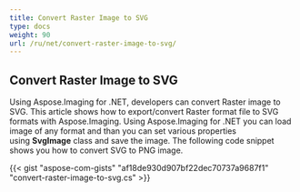 ```yaml
---
title: Convert Raster Image to SVG
type: docs
weight: 90
url: /ru/net/convert-raster-image-to-svg/
---
```


## **Convert Raster Image to SVG**
Using Aspose.Imaging for .NET, developers can convert Raster image to SVG. This article shows how to export/convert Raster format file to SVG formats with Aspose.Imaging. Using Aspose.Imaging for .NET you can load image of any format and than you can set various properties using **SvgImage** class and save the image. The following code snippet shows you how to convert SVG to PNG image.

{{< gist "aspose-com-gists" "af18de930d907bf22dec70737a9687f1" "convert-raster-image-to-svg.cs" >}}
